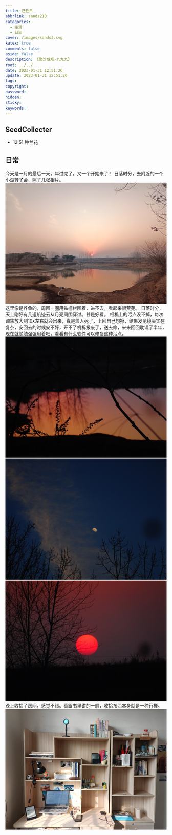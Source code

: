 ```yaml
---
title: 己丑日
abbrlink: sands210
categories:
  - 生活
  - 日志
cover: /images/sands3.svg
katex: true
comments: false
aside: false
description: 【聚沙成塔·九九九】
root: ../../
date: 2023-01-31 12:51:26
update: 2023-01-31 12:51:26
tags:
copyright:
password:
hidden:
sticky:
keywords:
---
```


## SeedCollecter
- 12:51 种兰花


## 日常
今天是一月的最后一天，年过完了，又一个开始来了！
日落时分，去附近的一个小湖转了会，照了几张相片。
![](../../../images/20230102/IMG_20230131_174150.jpg)
这里像是养鱼的，周围一圈用铁栅栏围着，进不去，看起来很荒芜。
日落时分，天上刚好有几道航迹云从月亮周围穿过。甚是好看。
相机上的污点没不掉，每次调焦放大到10x左右就会出来，真是烦人死了，上回自己想擦，结果发见镜头实在复杂，安回去的时候安不好，开不了机拆报废了，送去修，来来回回耽误了半年，现在就勉勉强强用着吧，看看有什么软件可以修复这种污点。
![](../../../images/20230102/IMG_20230131_185821.jpg)
![](../../../images/20230102/DSC00073.jpg)
![日落](../../../images/20230102/DSC00072.jpg)
晚上收拾了房间，感觉不错。真跟书里讲的一般，收拾东西本身就是一种行禅。
![春日漱石](../../../images/20230102/IMG_20230201_152639.jpg)
